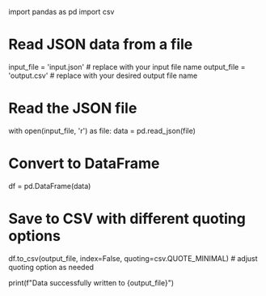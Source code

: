 import pandas as pd
import csv

# Read JSON data from a file
input_file = 'input.json'  # replace with your input file name
output_file = 'output.csv'  # replace with your desired output file name

# Read the JSON file
with open(input_file, 'r') as file:
    data = pd.read_json(file)

# Convert to DataFrame
df = pd.DataFrame(data)

# Save to CSV with different quoting options
df.to_csv(output_file, index=False, quoting=csv.QUOTE_MINIMAL)  # adjust quoting option as needed

print(f"Data successfully written to {output_file}")
